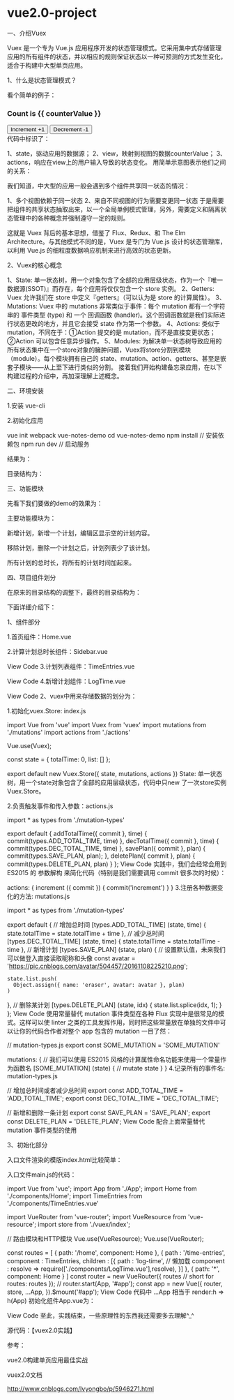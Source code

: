 # vue2.0-project
一、介绍Vuex

Vuex 是一个专为 Vue.js 应用程序开发的状态管理模式。它采用集中式存储管理应用的所有组件的状态，并以相应的规则保证状态以一种可预测的方式发生变化，适合于构建中大型单页应用。

1、什么是状态管理模式？

看个简单的例子：

<!DOCTYPE html>
<html>
<head>
  <meta charset="utf-8">
  <meta name="viewport" content="width=device-width">
  <title>Vuex Demo 01</title>
<script src="http://cdn.bootcss.com/vue/1.0.26/vue.min.js"></script>
<script src="http://cdn.bootcss.com/vuex/0.8.2/vuex.min.js"></script>
</head>
<body>
  <!-- 2、view，映射到视图的数据counterValue； -->
  <h3>Count is {{ counterValue }}</h3>
  <div>
    <button @click="increment">Increment +1</button>
    <button @click="decrement">Decrement -1</button>
  </div>
</body>
<script>
var app = new Vue({
  el: 'body',
  store: new Vuex.Store({
    // 1、state，驱动应用的数据源；
    state: {
      count: 0
    },
    mutations: {
      INCREMENT: function(state, amount) {
        state.count = state.count + amount
      },
      DECREMENT: function(state, amount) {
        state.count = state.count - amount
      }
    }
  }),
  vuex: {
    getters: {
      counterValue: function(state) {
        return state.count
      }
    },
    // 3、actions，响应在view上的用户输入导致的状态变化。
    actions: {
      increment: function({ dispatch, state }){
        dispatch('INCREMENT', 1)
      },
      decrement: function({ dispatch, state }){
        dispatch('DECREMENT', 1)
      }
    }
  }
})
</script>
</html>
代码中标识了：

 1、state，驱动应用的数据源；
2、view，映射到视图的数据counterValue；
3、actions，响应在view上的用户输入导致的状态变化。
用简单示意图表示他们之间的关系：



我们知道，中大型的应用一般会遇到多个组件共享同一状态的情况：

1、多个视图依赖于同一状态
2、来自不同视图的行为需要变更同一状态
于是需要把组件的共享状态抽取出来，以一个全局单例模式管理，另外，需要定义和隔离状态管理中的各种概念并强制遵守一定的规则。

这就是 Vuex 背后的基本思想，借鉴了 Flux、Redux、和 The Elm Architecture。与其他模式不同的是，Vuex 是专门为 Vue.js 设计的状态管理库，以利用 Vue.js 的细粒度数据响应机制来进行高效的状态更新。



2、Vuex的核心概念

1、State: 单一状态树，用一个对象包含了全部的应用层级状态，作为一个『唯一数据源(SSOT)』而存在，每个应用将仅仅包含一个 store 实例。
2、Getters: Vuex 允许我们在 store 中定义『getters』（可以认为是 store 的计算属性）。
3、Mutations: Vuex 中的 mutations 非常类似于事件：每个 mutation 都有一个字符串的 事件类型 (type) 和 一个 回调函数 (handler)。这个回调函数就是我们实际进行状态更改的地方，并且它会接受 state 作为第一个参数。
4、Actions: 类似于 mutation，不同在于：①Action 提交的是 mutation，而不是直接变更状态；②Action 可以包含任意异步操作。
5、Modules: 为解决单一状态树导致应用的所有状态集中在一个store对象的臃肿问题，Vuex将store分割到模块（module）。每个模块拥有自己的 state、mutation、action、getters、甚至是嵌套子模块——从上至下进行类似的分割。
接着我们开始构建备忘录应用，在以下构建过程的介绍中，再加深理解上述概念。

二、环境安装

1.安装 vue-cli



2.初始化应用

vue init webpack vue-notes-demo
cd vue-notes-demo
npm install // 安装依赖包
npm run dev // 启动服务


结果为：



目录结构为：



三、功能模块

先看下我们要做的demo的效果为：



主要功能模块为：

新增计划，新增一个计划，编辑区显示空的计划内容。

移除计划，删除一个计划之后，计划列表少了该计划。

所有计划的总时长，将所有的计划时间加起来。

四、项目组件划分

在原来的目录结构的调整下，最终的目录结构为：



下面详细介绍下：

1、组件部分

1.首页组件：Home.vue

<template>
  <div class="jumbotron">
    <h1>我的备忘录</h1>
    <p>
      <strong>
        <router-link to="/time-entries">创建一个计划</router-link>
      </strong>
    </p>
  </div>
</template>
2.计算计划总时长组件：Sidebar.vue


<template>
  <div class="panel panel-default">
    <div class="panel-heading">
      <h3 class="text-center">所有计划的总时长: {{ time }} 小时</h3>
    </div>

  </div>
</template>

<script>
  export default {
    computed: {
        time() {
          return this.$store.state.totalTime
        }
      }
  }
</script>
View Code
3.计划列表组件：TimeEntries.vue


<template>
  <div>
    <router-link
      v-if="$route.path !== '/time-entries/log-time'"
      to="/time-entries/log-time"
      class="btn create-plan">
      创建
    </router-link>

    <div v-if="$route.path === '/time-entries/log-time'">
      <h3>新的计划</h3>
    </div>

    <hr>

    <router-view></router-view>

    <div class="time-entries">
      <p v-if="!plans.length"><strong>还没有任何计划(┬＿┬)，快去创建吧ヽ(●-`Д´-)ノ</strong></p>

      <div class="list-group">
        <a class="list-group-item" v-for="(plan,index) in plans">
          <div class="row">
            <div class="col-sm-2 user-details">
              <img :src="plan.avatar" class="avatar img-circle img-responsive" />
              <p class="text-center">
                <strong>
                  {{ plan.name }}
                </strong>
              </p>
            </div>

            <div class="col-sm-2 text-center time-block">
              <p class="list-group-item-text total-time">
                <span class="glyphicon glyphicon-time">计划总时间：</span>
                {{ plan.totalTime }}
              </p>
              <p class="label label-primary text-center">
                <span class="glyphicon glyphicon-calendar">开始时间：</span>
                {{ plan.date }}
              </p>
            </div>

            <div class="col-sm-7 comment-section">
              <p>备注信息：{{ plan.comment }}</p>
            </div>
              <button
                class="btn btn-xs delete-button"
                @click="deletePlan(index)">
              X
              </button>
          </div>
        </a>

      </div>
    </div>
  </div>
</template>
<script>
    export default {
        name : 'TimeEntries',
        computed : {
          plans () {
            return this.$store.state.list
          }
        },
        methods : {
          deletePlan(idx) {
            // 减去总时间
            this.$store.dispatch('decTotalTime',this.plans[idx].totalTime)
            // 删除该计划
            this.$store.dispatch('deletePlan',idx)
          }
        }
    }
</script>
View Code
4.新增计划组件：LogTime.vue


<template>
  <div class="form-horizontal">
    <div class="form-group">
      <div class="col-sm-6">
        <label>开始日期:</label>
        <input
          type="date"
          class="form-control"
          v-model="date"
          placeholder="Date"
        />
      </div>
      <div class="col-sm-6">
        <label>总时间&nbsp;:</label>
        <input
          type="number"
          class="form-control"
          v-model="totalTime"
          placeholder="Hours"
        />
      </div>
    </div>
    <div class="form-group">
      <div class="col-sm-12">
        <label>备注&nbsp;&nbsp;:</label>
        <input
          type="text"
          class="form-control"
          v-model="comment"
          placeholder="Comment"
        />
      </div>
    </div>
    <button class="btn btn-primary" @click="save()">保存</button>
    <router-link to="/time-entries" class="btn btn-danger">取消</router-link>
    <hr>
  </div>
</template>

<script>
  export default {
        name : 'LogTime',
        data() {
            return {
                date : '',
                totalTime : '',
                comment : ''
            }
        },
        methods:{
          save() {
            const plan = {
              name : 'eraser',
              image : 'https://pic.cnblogs.com/avatar/504457/20161108225210.png',
              date : this.date,
              totalTime : this.totalTime,
              comment : this.comment
            };
            this.$store.dispatch('savePlan', plan)
            this.$store.dispatch('addTotalTime', this.totalTime)
            this.$router.go(-1)
          }
        }
    }
</script>
View Code
2、vuex中用来存储数据的划分为：

1.初始化vuex.Store: index.js

import Vue from 'vue'
import Vuex from 'vuex'
import mutations from './mutations'
import actions from './actions'

Vue.use(Vuex);

const state = {
  totalTime: 0,
  list: []
};

export default new Vuex.Store({
  state,
  mutations,
  actions
})
State: 单一状态树，用一个state对象包含了全部的应用层级状态，代码中只new 了一次store实例 Vuex.Store。

2.负责触发事件和传入参数：actions.js


import * as types from './mutation-types'

export default {
  addTotalTime({ commit }, time) {
    commit(types.ADD_TOTAL_TIME, time)
  },
  decTotalTime({ commit }, time) {
    commit(types.DEC_TOTAL_TIME, time)
  },
  savePlan({ commit }, plan) {
    commit(types.SAVE_PLAN, plan);
  },
  deletePlan({ commit }, plan) {
    commit(types.DELETE_PLAN, plan)
  }
};
View Code
实践中，我们会经常会用到 ES2015 的 参数解构 来简化代码（特别是我们需要调用 commit 很多次的时候）：

actions: {
  increment ({ commit }) {
    commit('increment')
  }
}
3.注册各种数据变化的方法: mutations.js


import * as types from './mutation-types'

export default {
    // 增加总时间
  [types.ADD_TOTAL_TIME] (state, time) {
    state.totalTime = state.totalTime + time
  },
  // 减少总时间
  [types.DEC_TOTAL_TIME] (state, time) {
    state.totalTime = state.totalTime - time
  },
  // 新增计划
  [types.SAVE_PLAN] (state, plan) {
    // 设置默认值，未来我们可以做登入直接读取昵称和头像
    const avatar = 'https://pic.cnblogs.com/avatar/504457/20161108225210.png';

    state.list.push(
      Object.assign({ name: 'eraser', avatar: avatar }, plan)
    )
  },
  // 删除某计划
  [types.DELETE_PLAN] (state, idx) {
    state.list.splice(idx, 1);
  }
};
View Code
使用常量替代 mutation 事件类型在各种 Flux 实现中是很常见的模式。这样可以使 linter 之类的工具发挥作用，同时把这些常量放在单独的文件中可以让你的代码合作者对整个 app 包含的 mutation 一目了然：

// mutation-types.js 
export const SOME_MUTATION = 'SOME_MUTATION'

mutations: {
    // 我们可以使用 ES2015 风格的计算属性命名功能来使用一个常量作为函数名
    [SOME_MUTATION] (state) {
      // mutate state
    }
  }
4.记录所有的事件名: mutation-types.js


// 增加总时间或者减少总时间
export const ADD_TOTAL_TIME = 'ADD_TOTAL_TIME';
export const DEC_TOTAL_TIME = 'DEC_TOTAL_TIME';

// 新增和删除一条计划
export const SAVE_PLAN = 'SAVE_PLAN';
export const DELETE_PLAN = 'DELETE_PLAN';
View Code
配合上面常量替代 mutation 事件类型的使用

3、初始化部分

入口文件渲染的模版index.html比较简单：

<!DOCTYPE html>
<html>
  <head>
    <meta charset="utf-8">
    <title>vue-notes-demo</title>
  </head>
  <body>
    <div id="app">
      <router-view></router-view>
    </div>
  </body>
</html>
入口文件main.js的代码：


import Vue from 'vue';
import App from './App';
import Home from './components/Home';
import TimeEntries from './components/TimeEntries.vue'

import VueRouter from 'vue-router';
import VueResource from 'vue-resource';
import store from './vuex/index';


// 路由模块和HTTP模块
Vue.use(VueResource);
Vue.use(VueRouter);

 const routes = [
  { path: '/home', component: Home },
  {
    path : '/time-entries',
    component : TimeEntries,
    children : [{
      path : 'log-time',
      // 懒加载
      component : resolve => require(['./components/LogTime.vue'],resolve),
    }]
  },
  { path: '*', component: Home }
]
const router = new VueRouter({
      routes // short for routes: routes
});
// router.start(App, '#app');
const app = new Vue({
      router,
      store,
       ...App,
}).$mount('#app');
View Code
代码中 ...App 相当于 render:h => h(App)
初始化组件App.vue为：


<!-- // src/App.vue -->
<template>
  <div id="wrapper">
    <nav class="navbar navbar-default">
      <div class="container">
        <a class="navbar-brand" href="#">
          <i class="glyphicon glyphicon-time"></i>
          备忘录
        </a>
        <ul class="nav navbar-nav">
          <li><router-link to="/home">首页</router-link></li>
          <li><router-link to="/time-entries">计划列表</router-link></li>
        </ul>
      </div>
    </nav>
    <div class="container">

      <div class="col-sm-9">
        <router-view></router-view>
      </div>
       <div class="col-sm-3">
         <sidebar></sidebar>
      </div>
    </div>
  </div>
</template>

<script>
  import Sidebar from './components/Sidebar.vue'

  export default {
    components: { 'sidebar': Sidebar },
  }
</script>
<style>
.router-link-active {
  color: red;
}
body {
  margin: 0px;
}
.navbar {
  height: 60px;
  line-height: 60px;
  background: #333;

}
.navbar a {
  text-decoration: none;
}
.navbar-brand {
  display: inline-block;
  margin-right: 20px;
  width: 100px;
  text-align: center;
  font-size: 28px;
  text-shadow: 0px 0px 0px #000;
  color: #fff;
  padding-left: 30px;
}
  .avatar {
    height: 75px;
    margin: 0 auto;
    margin-top: 10px;
    /* margin-bottom: 10px; */
  }

  .text-center {
    margin-top: 0px;
    /* margin-bottom: 25px; */
  }

  .time-block {
    /* padding: 10px; */
    margin-top: 25px;
  }
  .comment-section {
    /* padding: 20px; */
    /* padding-bottom: 15px; */
  }

  .col-sm-9 {
    float: right;
    /* margin-right: 60px; */
    width: 700px;
    min-height: 200px;
    background: #ffcccc;
    padding: 60px;
  }
  .create-plan {
    font-size: 26px;
    color: #fff;
    text-decoration: none;
    display: inline-block;
    width: 100px;
    text-align: center;
    height: 40px;
    line-height: 40px;
    background: #99cc99;
  }
  .col-sm-6 {
    margin-top: 10px;
    margin-bottom: 10px;
  }
  .col-sm-12 {
    margin-bottom: 10px;
  }
  .btn-primary {
    width: 80px;
    text-align: center;
    height: 30px;
    line-height: 30px;
    background: #99cc99;
    border-radius: 4px;
    border: none;
    color: #fff;
    float: left;
    margin-right: 10px;
    font-size: 14px;
  }
  .btn-danger {
    display: inline-block;
    font-size: 14px;
    width: 80px;
    text-align: center;
    height: 30px;
    line-height: 30px;
    background: red;
    border-radius: 4px;
    text-decoration: none;
    color: #fff;
    margin-bottom: 6px;
  }
  .row {
    padding-bottom: 20px;
    border-bottom: 1px solid #333;
    position: relative;
    background: #f5f5f5;
    padding: 10px;
    /* padding-bottom: 0px; */
  }
  .delete-button {
    position: absolute;
    top: 10px;
    right: 10px;
  }
  .panel-default {
    position: absolute;
    top: 140px;
    right: 60px;
  }
</style>
View Code
至此，实践结束，一些原理性的东西我还需要多去理解^_^

源代码：【vuex2.0实践】

参考：

vue2.0构建单页应用最佳实战

vuex2.0文档

http://www.cnblogs.com/lvyongbo/p/5946271.html
